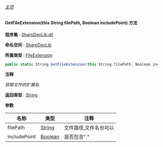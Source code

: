 ###### [主页](./Index.md "主页")

#### GetFileExtension(this String filePath, Boolean includePoint) 方法

**程序集** : [SharpDevLib.dll](./SharpDevLib.assembly.md "SharpDevLib.dll")

**命名空间** : [SharpDevLib](./SharpDevLib.namespace.md "SharpDevLib")

**所属类型** : [FileExtension](./SharpDevLib.FileExtension.md "FileExtension")

``` csharp
public static String GetFileExtension(this String filePath, Boolean includePoint)
```

**注释**

*获取文件的扩展名*



**返回类型** : [String](https://learn.microsoft.com/en-us/dotnet/api/system.string "String")


**参数**

|名称|类型|注释|
|---|---|---|
|filePath|[String](https://learn.microsoft.com/en-us/dotnet/api/system.string "String")|文件路径,文件名也可以|
|includePoint|[Boolean](https://learn.microsoft.com/en-us/dotnet/api/system.boolean "Boolean")|是否包含"."|



